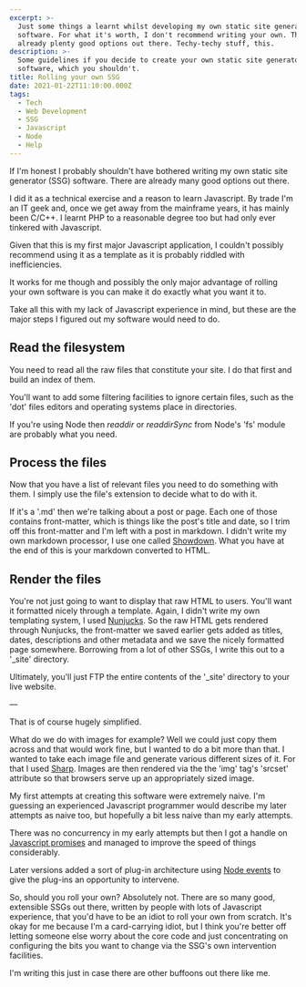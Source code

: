 ```yaml
---
excerpt: >-
  Just some things a learnt whilst developing my own static site generator (SSG)
  software. For what it's worth, I don't recommend writing your own. There are
  already plenty good options out there. Techy-techy stuff, this.
description: >-
  Some guidelines if you decide to create your own static site generator (SSG)
  software, which you shouldn't.
title: Rolling your own SSG
date: 2021-01-22T11:10:00.000Z
tags:
  - Tech
  - Web Development
  - SSG
  - Javascript
  - Node
  - Help
---
```

If I'm honest I probably shouldn't have bothered writing my own static site generator (SSG) software. There are already many good options out there.

I did it as a technical exercise and a reason to learn Javascript. By trade I'm an IT geek and, once we get away from the mainframe years, it has mainly been C/C++. I learnt PHP to a reasonable degree too but had only ever tinkered with Javascript.

Given that this is my first major Javascript application, I couldn't possibly recommend using it as a template as it is probably riddled with inefficiencies.

It works for me though and possibly the only major advantage of rolling your own software is you can make it do exactly what you want it to.

Take all this with my lack of Javascript experience in mind, but these are the major steps I figured out my software would need to do.

## Read the filesystem
You need to read all the raw files that constitute your site. I do that first and build an index of them. 

You'll want to add some filtering facilities to ignore certain files, such as the 'dot' files editors and operating systems place in directories. 

If you're using Node then *readdir* or *readdirSync* from Node's 'fs' module are probably what you need.

## Process the files
Now that you have a list of relevant files you need to do something with them. I simply use the file's extension to decide what to do with it. 

If it's a '.md' then we're talking about a post or page. Each one of those contains front-matter, which is things like the post's title and date, so I trim off this front-matter and I'm left with a post in markdown. I didn't write my own markdown processor, I use one called [Showdown](http://showdownjs.com). What you have at the end of this is your markdown converted to HTML.

## Render the files

You're not just going to want to display that raw HTML to users. You'll want it formatted nicely through a template. Again, I didn't write my own templating system, I used [Nunjucks](https://mozilla.github.io/nunjucks/). So the raw HTML gets rendered through Nunjucks, the front-matter we saved earlier gets added as titles, dates, descriptions and other metadata and we save the nicely formatted page somewhere. Borrowing from a lot of other SSGs, I write this out to a '_site' directory.

Ultimately, you'll just FTP the entire contents of the '_site' directory to your live website.

—

That is of course hugely simplified.

What do we do with images for example? Well we could just copy them across and that would work fine, but I wanted to do a bit more than that. I wanted to take each image file and generate various different sizes of it. For that I used [Sharp](https://www.npmjs.com/package/sharp). Images are then rendered via the the 'img' tag's 'srcset' attribute so that browsers serve up an appropriately sized image.

My first attempts at creating this software were extremely naive. I'm guessing an experienced Javascript programmer would describe my later attempts as naive too, but hopefully a bit less naive than my early attempts.

There was no concurrency in my early attempts but then I got a handle on [Javascript promises](https://developer.mozilla.org/en-US/docs/Web/JavaScript/Reference/Global_Objects/Promise) and managed to improve the speed of things considerably.

Later versions added a sort of plug-in architecture using [Node events](https://nodejs.org/api/events.html) to give the plug-ins an opportunity to intervene.

So, should you roll your own? Absolutely not. There are so many good, extensible SSGs out there, written by people with lots of Javascript experience, that you'd have to be an idiot to roll your own from scratch. It's okay for me because I'm a card-carrying idiot, but I think you're better off letting someone else worry about the core code and just concentrating on configuring the bits you want to change via the SSG's own intervention facilities.

I'm writing this just in case there are other buffoons out there like me.

